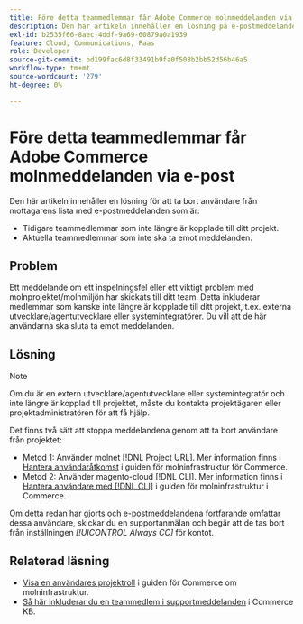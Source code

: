 ```yaml
---
title: Före detta teammedlemmar får Adobe Commerce molnmeddelanden via e-post
description: Den här artikeln innehåller en lösning på e-postmeddelanden om molninfrastrukturmeddelanden som skickas till tidigare teammedlemmar.
exl-id: b2535f66-8aec-4ddf-9a69-60879a0a1939
feature: Cloud, Communications, Paas
role: Developer
source-git-commit: bd199fac6d8f33491b9fa0f508b2bb52d56b46a5
workflow-type: tm+mt
source-wordcount: '279'
ht-degree: 0%

---
```


# Före detta teammedlemmar får Adobe Commerce molnmeddelanden via e-post

Den här artikeln innehåller en lösning för att ta bort användare från mottagarens lista med e-postmeddelanden som är:

* Tidigare teammedlemmar som inte längre är kopplade till ditt projekt.
* Aktuella teammedlemmar som inte ska ta emot meddelanden.

## Problem

Ett meddelande om ett inspelningsfel eller ett viktigt problem med molnprojektet/molnmiljön har skickats till ditt team. Detta inkluderar medlemmar som kanske inte längre är kopplade till ditt projekt, t.ex. externa utvecklare/agentutvecklare eller systemintegratörer. Du vill att de här användarna ska sluta ta emot meddelanden.

## Lösning

>[!NOTE]
>
>Om du är en extern utvecklare/agentutvecklare eller systemintegratör och inte längre är kopplad till projektet, måste du kontakta projektägaren eller projektadministratören för att få hjälp.

Det finns två sätt att stoppa meddelandena genom att ta bort användare från projektet:

* Metod 1: Använder molnet [!DNL Project URL]. Mer information finns i [Hantera användaråtkomst](https://experienceleague.adobe.com/docs/commerce-cloud-service/user-guide/project/user-access.html) i guiden för molninfrastruktur för Commerce.
* Metod 2: Använder magento-cloud [!DNL CLI]. Mer information finns i [Hantera användare med  [!DNL CLI]](https://experienceleague.adobe.com/docs/commerce-cloud-service/user-guide/project/user-access.html#manage-users-with-the-cli) i guiden för molninfrastruktur i Commerce.

Om detta redan har gjorts och e-postmeddelandena fortfarande omfattar dessa användare, skickar du en supportanmälan och begär att de tas bort från inställningen *[!UICONTROL Always CC]* för kontot.

## Relaterad läsning

* [Visa en användares projektroll](https://experienceleague.adobe.com/docs/commerce-cloud-service/user-guide/project/user-access.html#view-a-user&#39;s-project-role) i guiden för Commerce om molninfrastruktur.
* [Så här inkluderar du en teammedlem i supportmeddelanden](https://experienceleague.adobe.com/docs/commerce-knowledge-base/kb/how-to/how-to-include-a-team-member-in-support-notifications.html) i Commerce KB.
